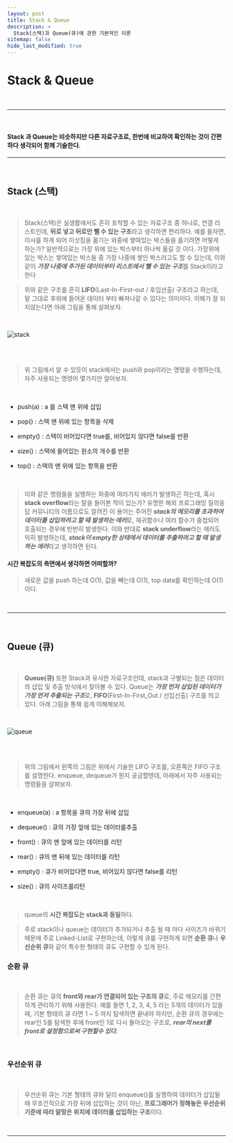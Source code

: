```yaml
---
layout: post
title: Stack & Queue
description: > 
  Stack(스택)과 Queue(큐)에 관한 기본적인 이론
sitemap: false
hide_last_modified: true
---
```



# Stack & Queue

<br>



---

<br>


#### Stack 과 Queue는 비슷하지만 다른 자료구조로, 한번에 비교하여 확인하는 것이 간편하다 생각되어 함께 기술한다.<br>



---

<br>


## Stack (스택)

<br>



> Stack(스택)은 실생활에서도 흔히 포착할 수 있는 자료구조 중 하나로, 연결 리스트인데, **뒤로 넣고 뒤로만 뺄 수 있는 구조**라고 생각하면 편리하다. 예를 들자면, 이사를 하게 되어 이삿짐을 옮기는 와중에 쌓여있는 박스들을 옮기려면 어떻게 하는가? 일반적으로는 가장 위에 있는 박스부터 하나씩 옮길 것 이다. 가장위에 있는 박스는 쌓여있는 박스들 중 가장 나중에 쌓인 박스라고도 할 수 있는데, 이와 같이 ***가장 나중에 추가된 데이터부터 리스트에서 뺄 수 있는 구조***를 Stack이라고 한다<br>



> 위와 같은 구조를 흔히 **LIFO**(Last-In-First-out / 후입선출) 구조라고 하는데, 말 그대로 후위에 들어온 데이터 부터 빠져나갈 수 있다는 의미이다. 이해가 잘 되지않는다면 아래 그림을 통해 살펴보자.<br>

<br>



![stack](https://blog.kakaocdn.net/dn/by1qnT/btqBE1v1UlX/zbnXdYnGAXhMYbcDCca6WK/img.png)

<br><br>



> 위 그림에서 알 수 있듯이 stack에서는 push와 pop이라는 명령을 수행하는데, 자주 사용되는 명령어 몇가지만 알아보자.<br>

<br>



+ push(a) : a 를 스택 맨 위에 삽입<br>

+ pop() : 스택 맨 위에 있는 항목을 삭제<br>

+ empty() : 스택이 비어있다면 true를, 비어있지 않다면 false를 반환<br>

+ size() : 스택에 들어있는 원소의 개수를 반환<br>

+ top() : 스택의 맨 위에 있는 항목을 반환<br>

<br>



> 이와 같은 명령들을 실행하는 와중에 여러가지 에러가 발생하곤 하는데, 혹시 **stack overflow**라는 말을 들어본 적이 있는가? 유명한 해외 프로그래밍 질의응답 커뮤니티의 이름으로도 알려진 이 용어는 주어진 ***stack의 메모리를 초과하여 데이터를 삽입하려고 할 때 발생하는 에러***로, 재귀함수나 여러 함수가 중첩되어 호출되는 경우에 빈번히 발생한다. 이와 반대로 **stack underflow**라는 에러도 익히 발생하는데, ***stack이 empty한 상태에서 데이터를 추출하려고 할 때 발생하는 에러***라고 생각하면 된다.<br>



#### 시간 복잡도의 측면에서 생각하면 어떠할까?<br>



> 새로운 값을 push 하는데 O(1), 값을 빼는데 O(1), top data를 확인하는데 O(1)이다.

<br>



---

<br>


## Queue (큐)

<br>



> **Queue(큐)** 또한 Stack과 유사한 자료구조인데, stack과 구별되는 점은 데이터의 삽입 및 추출 방식에서 찾아볼 수 있다. Queue는 ***가장 먼저 삽입된 데이터가 가장 먼저 추출되는 구조***로, **FIFO**(First-In-First_Out / 선입선출) 구조를 띄고 있다. 아래 그림을 통해 쉽게 이해해보자.<br>

<br>



![queue](https://images.velog.io/images/oeueoo/post/e4c05fdb-b2a0-4289-b5b2-5c3737543c0d/KakaoTalk_Photo_2021-08-17-19-09-51.jpeg)

<br><br>



> 위의 그림에서 왼쪽의 그림은 위에서 기술한 LIFO 구조를, 오른쪽은 FIFO 구조를 설명한다. enqueue, dequeue가 뭔지 궁금할텐데, 아래에서 자주 사용되는 명령들을 살펴보자.<br>

<br>



+ enqueue(a) : a 항목을 큐의 가장 뒤에 삽입<br>

+ dequeue() : 큐의 가장 앞에 있는 데이터를추출<br>

+ front() : 큐의 맨 앞에 있는 데이터를 리턴<br>

+ rear() : 큐의 맨 뒤에 있는 데이터를 리턴<br>

+ empty() : 큐가 비어있다면 true, 비어있지 않다면 false를 리턴<br>

+ size() : 큐의 사이즈를리턴<br>

<br>



> queue의 **시간 복잡도는 stack과 동일**하다.<br>



> 주로 stack이나 queue는 데이터가 추가되거나 추출 될 때 마다 사이즈가 바뀌기 때문에 주로 Linked-List로 구현하는데, 이렇게 큐를 구현하게 되면 **순환 큐**나 **우선순위 큐**와 같이 특수한 형태의 큐도 구현할 수 있게 된다.<br>



### 순환 큐

<br>



> 순환 큐는 큐의 **front와 rear가 연결되어 있는 구조의 큐**로, 주로 메모리를 간편하게 관리하기 위해 사용한다. 예를 들면 1, 2, 3, 4, 5 라는 5개의 데이터가 있을 때, 기본 형태의 큐 라면 1 ~ 5 까지 탐색하면 끝내야 하지만, 순환 큐의 경우에는 rear인 5를 탐색한 후에 front인 1로 다시 돌아오는 구조로, ***rear의 next를 front로 설정함으로써 구현할수 있다.*** <br>

<br>



### 우선순위 큐 

<br>



> 우선순위 큐는 기본 형태의 큐와 달리 enqueue()를 실행하여 데이터가 삽입될 때 무조건적으로 가장 뒤에 삽입하는 것이 아닌, **프로그래머가 정해놓은 우선순위 기준에 따라 알맞은 위치에 데이터를 삽입하는 구조**이다. 

<br>



---

<br>

